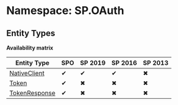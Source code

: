 # Namespace: SP.OAuth

## Entity Types

**Availability matrix**

Entity Type | SPO | SP 2019 | SP 2016 | SP 2013
----------|-----|---------|---------|--------
[NativeClient](./EntityTypes/NativeClient.md) | ✔ | ✔ | ✔ | ✖
[Token](./EntityTypes/Token.md) | ✔ | ✖ | ✖ | ✖
[TokenResponse](./EntityTypes/TokenResponse.md) | ✔ | ✖ | ✖ | ✖
